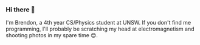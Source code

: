 ### Hi there 👋

I'm Brendon, a 4th year CS/Physics student at UNSW. If you don't find me programming, I'll probably be scratching my head at electromagnetism and shooting photos in my spare time 😊.

<!--
**brendon-z/brendon-z** is a ✨ _special_ ✨ repository because its `README.md` (this file) appears on your GitHub profile.

Here are some ideas to get you started:

- 🔭 I’m currently working on ...
- 🌱 I’m currently learning ...
- 👯 I’m looking to collaborate on ...
- 🤔 I’m looking for help with ...
- 💬 Ask me about ...
- 📫 How to reach me: ...
- 😄 Pronouns: ...
- ⚡ Fun fact: ...
-->
